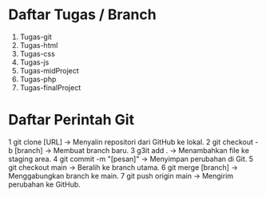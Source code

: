 # Daftar Tugas / Branch
1. Tugas-git
2. Tugas-html
3. Tugas-css
4. Tugas-js
5. Tugas-midProject
6. Tugas-php
7. Tugas-finalProject

# Daftar Perintah Git
1 git clone [URL] → Menyalin repositori dari GitHub ke lokal.
2 git checkout -b [branch] → Membuat branch baru.
3 g3it add . → Menambahkan file ke staging area.
4 git commit -m "[pesan]" → Menyimpan perubahan di Git.
5 git checkout main → Beralih ke branch utama.
6 git merge [branch] → Menggabungkan branch ke main.
7 git push origin main → Mengirim perubahan ke GitHub.
